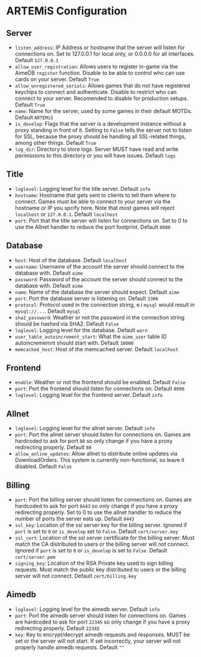 # ARTEMiS Configuration
## Server
- `listen_address`: IP Address or hostname that the server will listen for connections on. Set to 127.0.0.1 for local only, or 0.0.0.0 for all interfaces. Default `127.0.0.1`
- `allow_user_registration`: Allows users to register in-game via the AimeDB `register` function. Disable to be able to control who can use cards on your server. Default `True`
- `allow_unregistered_serials`: Allows games that do not have registered keychips to connect and authenticate. Disable to restrict who can connect to your server. Recomended to disable for production setups. Default `True`
- `name`: Name for the server, used by some games in their default MOTDs. Default `ARTEMiS`
- `is_develop`: Flags that the server is a development instance without a proxy standing in front of it. Setting to `False` tells the server not to listen for SSL, because the proxy should be handling all SSL-related things, among other things. Default `True`
- `log_dir`: Directory to store logs. Server MUST have read and write permissions to this directory or you will have issues. Default `logs`
## Title
- `loglevel`: Logging level for the title server. Default `info`
- `hostname`: Hostname that gets sent to clients to tell them where to connect. Games must be able to connect to your server via the hostname or IP you spcify here. Note that most games will reject `localhost` or `127.0.0.1`. Default `localhost`
- `port`: Port that the title server will listen for connections on. Set to 0 to use the Allnet handler to reduce the port footprint. Default `8080`
## Database
- `host`: Host of the database. Default `localhost`
- `username`: Username of the account the server should connect to the database with. Default `aime`
- `password`: Password of the account the server should connect to the database with. Default `aime`
- `name`: Name of the database the server should expect. Default `aime`
- `port`: Port the database server is listening on. Default `3306`
- `protocol`: Protocol used in the connection string, e.i `mysql` would result in `mysql://...`. Default `mysql`
- `sha2_password`: Weather or not the password in the connection string should be hashed via SHA2. Default `False`
- `loglevel`: Logging level for the database. Default `warn`
- `user_table_autoincrement_start`: What the `aime_user` table ID autoincrememnt should start with. Default `10000`
- `memcached_host`: Host of the memcached server. Default `localhost`
## Frontend
- `enable`: Weather or not the frontend should be enabled. Default `False`
- `port`: Port the frontend should listen for connections on. Default `8090`
- `loglevel`: Logging level for the frontend server. Default `info`
## Allnet
- `loglevel`: Logging level for the allnet server. Default `info`
- `port`: Port the allnet server should listen for connections on. Games are hardcoded to ask for port `80` so only change if you have a proxy redirecting properly. Default `80`
- `allow_online_updates`: Allow allnet to distribute online updates via DownloadOrders. This system is currently non-functional, so leave it disabled. Default `False`
## Billing
- `port`: Port the billing server should listen for connections on. Games are hardcoded to ask for port `8443` so only change if you have a proxy redirecting properly. Set to 0 to use the allnet handler to reduce the number of ports the server eats up. Default `8443`
- `ssl_key`: Location of the ssl server key for the billing server. Ignored if `port` is set to `0` or `is_develop` set to `False`. Default `cert/server.key`
- `ssl_cert`: Location of the ssl server certificate for the billing server. Must match the CA distributed to users or the billing server will not connect. Ignored if `port` is set to `0` or `is_develop` is set to `False`. Default `cert/server.pem`
- `signing_key`: Location of the RSA Private key used to sign billing requests. Must match the public key distributed to users or the billing server will not connect. Default `cert/billing.key`
## Aimedb
- `loglevel`: Logging level for the aimedb server. Default `info`
- `port`: Port the aimedb server should listen for connections on. Games are hardcoded to ask for port `22345` so only change if you have a proxy redirecting properly. Default `22345`
- `key`: Key to encrypt/decrypt aimedb requests and responses. MUST be set or the server will not start. If set incorrectly, your server will not properly handle aimedb requests. Default `""`